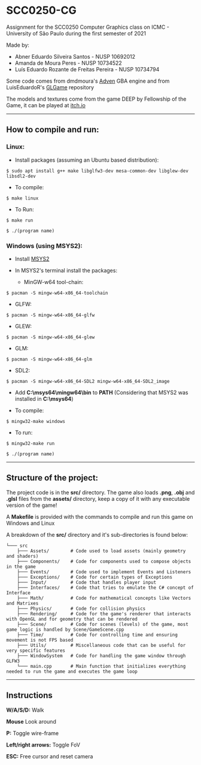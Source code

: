 # SCC0250-CG

Assignment for the SCC0250 Computer Graphics class on ICMC - University of São Paulo during the first semester of 2021

Made by:

* Abner Eduardo Silveira Santos - NUSP 10692012
* Amanda de Moura Peres - NUSP 10734522
* Luís Eduardo Rozante de Freitas Pereira - NUSP 10734794

Some code comes from dmdmoura's [Adven](https://github.com/dmdemoura/Adven) GBA engine and from LuisEduardoR's [GLGame](https://github.com/LuisEduardoR/GLGame) repository

The models and textures come from the game DEEP by Fellowship of the Game, it can be played at [itch.io](https://fog-icmc.itch.io/deep)


---

## How to compile and run:

### Linux:

* Install packages (assuming an Ubuntu based distribution):

```
$ sudo apt install g++ make libglfw3-dev mesa-common-dev libglew-dev libsdl2-dev
```

* To compile:

```
$ make linux
```

* To Run:

```
$ make run
```

```
$ ./(program name)
```


### Windows (using MSYS2):

* Install [MSYS2](https://www.msys2.org/)

* In MSYS2's terminal install the packages:

  - MinGW-w64 tool-chain:

```
$ pacman -S mingw-w64-x86_64-toolchain
```

  - GLFW:

```
$ pacman -S mingw-w64-x86_64-glfw
```

  - GLEW:

```
$ pacman -S mingw-w64-x86_64-glew
```

  - GLM:

```
$ pacman -S mingw-w64-x86_64-glm
```

  - SDL2:

```
$ pacman -S mingw-w64-x86_64-SDL2 mingw-w64-x86_64-SDL2_image
```

* Add **C:\msys64\mingw64\bin** to **PATH** (Considering that MSYS2 was installed in **C:\msys64**)

* To compile:

```
$ mingw32-make windows
```

* To run:

```
$ mingw32-make run
```


```
$ ./(program name)
```

---

## Structure of the project:

The project code is in the **src/** directory. The game also loads **.png**, **.obj** and **.glsl** files from the **assets/** directory, keep a copy of it with any executable version of the game!

A **Makefile** is provided with the commands to compile and run this game on Windows and Linux

A breakdown of the **src/** directory and it's sub-directories is found below:

```
└─── src
    ├─── Assets/        # Code used to load assets (mainly geometry and shaders)
    ├─── Components/    # Code for components used to compose objects in the game
    ├─── Events/        # Code used to implement Events and Listeners
    ├─── Exceptions/    # Code for certain types of Exceptions
    ├─── Input/         # Code that handles player input
    ├─── Interfaces/    # Code that tries to emulate the C# concept of Interface
    ├─── Math/          # Code for mathematical concepts like Vectors and Matrixes
    ├─── Physics/       # Code for collision physics
    ├─── Rendering/     # Code for the game's renderer that interacts with OpenGL and for geometry that can be rendered
    ├─── Scene/         # Code for scenes (levels) of the game, most game logic is handled by Scene/GameScene.cpp
    ├─── Time/          # Code for controlling time and ensuring movement is not FPS based
    ├─── Utils/         # Miscellaneous code that can be useful for very specific features
    ├─── WindowSystem   # Code for handling the game window through GLFW3
    └─── main.cpp       # Main function that initializes everything needed to run the game and executes the game loop
```

---

## Instructions

**W/A/S/D:**            Walk

**Mouse**               Look around

**P:**                  Toggle wire-frame

**Left/right arrows:**  Toggle FoV

**ESC:**                Free cursor and reset camera